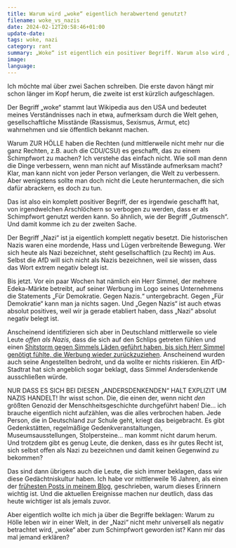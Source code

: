 ```yaml
---
title: Warum wird „woke“ eigentlich herabwertend genutzt?
filename: woke_vs_nazis
date: 2024-02-12T20:58:46+01:00
update-date:
tags: woke, nazi
category: rant
summary: „Woke“ ist eigentlich ein positiver Begriff. Warum also wird „woke“ als Schimpfwort verwendet? Ich weiß es nicht.
image:
language:
---
```

Ich möchte mal über zwei Sachen schreiben. Die erste davon hängt mir schon länger im Kopf herum, die zweite ist erst kürzlich aufgeschlagen.

Der Begriff „woke“ stammt laut Wikipedia aus den USA und bedeutet meines Verständnisses nach in etwa, aufmerksam durch die Welt gehen, gesellschaftliche Misstände (Rassismus, Sexismus, Armut, etc) wahrnehmen und sie öffentlich bekannt machen.

Warum ZUR HÖLLE haben die Rechten (und mittlerweile nicht mehr nur die ganz Rechten, z.B. auch die CDU/CSU) es geschafft, das zu einem Schimpfwort zu machen? Ich verstehe das einfach nicht. Wie soll man denn die Dinge verbessern, wenn man nicht auf Misstände aufmerksam macht? Klar, man kann nicht von jeder Person verlangen, die Welt zu verbessern. Aber wenigstens sollte man doch nicht die Leute heruntermachen, die sich dafür abrackern, es doch zu tun.

Das ist also ein komplett positiver Begriff, der es irgendwie geschafft hat, von irgendwelchen Arschlöchern so verbogen zu werden, dass er als Schimpfwort genutzt werden kann. So ähnlich, wie der Begriff „Gutmensch“. Und damit komme ich zu der zweiten Sache.

Der Begriff „Nazi“ ist ja eigentlich komplett negativ besetzt. Die historischen Nazis waren eine mordende, Hass und Lügen verbreitende Bewegung. Wer sich heute als Nazi bezeichnet, steht gesellschaftlich (zu Recht) im Aus. Selbst die AfD will sich nicht als Nazis bezeichnen, weil sie wissen, dass das Wort extrem negativ belegt ist.

Bis jetzt. Vor ein paar Wochen hat nämlich ein Herr Simmel, der mehrere Edeka-Märkte betreibt, auf seiner Werbung im Logo seines Unternehmens die Statements „Für Demokratie. Gegen Nazis.“ untergebracht. Gegen „Für Demokratie“ kann man ja nichts sagen. Und „Gegen Nazis“ ist auch etwas absolut positives, weil wir ja gerade etabliert haben, dass „Nazi“ absolut negativ belegt ist.

Anscheinend identifizieren sich aber in Deutschland mittlerweile so viele Leute _offen als Nazis_, dass die sich auf den Schlips getreten fühlen und einen [Shitstorm gegen Simmels Läden geführt haben, bis sich Herr Simmel genötigt fühlte, die Werbung wieder zurückzuziehen](https://www.faz.net/aktuell/wirtschaft/supermarktkette-simmel-zieht-anti-nazi-werbung-nach-protest-zurueck-19491856.html). Anscheinend wurden auch seine Angestellten bedroht, und da wollte er nichts riskieren. Ein AfD-Stadtrat hat sich angeblich sogar beklagt, dass Simmel Andersdenkende ausschließen würde.

NUR DASS ES SICH BEI DIESEN „ANDERSDENKENDEN“ HALT EXPLIZIT UM NAZIS HANDELT! Ihr wisst schon. Die, die einen der, wenn nicht _den_ größten Genozid der Menschheitsgeschichte durchgeführt haben! Die… ich brauche eigentlich nicht aufzählen, was die alles verbrochen haben. Jede Person, die in Deutschland zur Schule geht, kriegt das beigebracht. Es gibt Gedenkstätten, regelmäßige Gedenkveranstaltungen, Museumsausstellungen, Stolpersteine… man kommt nicht darum herum. Und trotzdem gibt es genug Leute, die denken, dass es ihr gutes Recht ist, sich selbst offen als Nazi zu bezeichnen und damit keinen Gegenwind zu bekommen?

Das sind dann übrigens auch die Leute, die sich immer beklagen, dass wir diese Gedächtniskultur haben. Ich habe vor mittlerweile 16 Jahren, als einen der [frühesten Posts in meinem Blog](/blogposts/old_1087997), geschrieben, warum dieses Erinnern wichtig ist. Und die aktuellen Ereignisse machen nur deutlich, dass das heute wichtiger ist als jemals zuvor.

Aber eigentlich wollte ich mich ja über die Begriffe beklagen: Warum zu Hölle leben wir in einer Welt, in der „Nazi“ nicht mehr universell als negativ betrachtet wird, „woke“ aber zum Schimpfwort geworden ist? Kann mir das mal jemand erklären?
